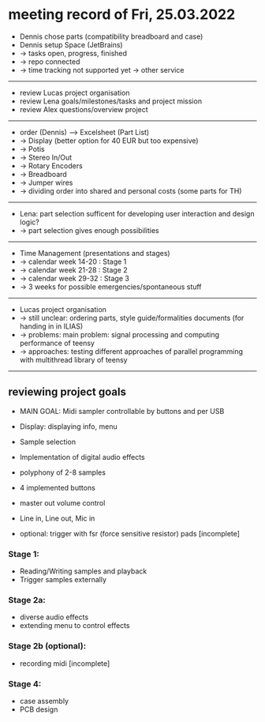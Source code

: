 # meeting record of Fri, 25.03.2022

- Dennis chose parts (compatibility breadboard and case)
- Dennis setup Space (JetBrains)
- -> tasks open, progress, finished
- -> repo connected
- -> time tracking not supported yet -> other service

---

- review Lucas project organisation
- review Lena goals/milestones/tasks and project mission 
- review Alex questions/overview project

---

- order (Dennis) --> Excelsheet (Part List)
- -> Display (better option for 40 EUR but too expensive)
- -> Potis
- -> Stereo In/Out
- -> Rotary Encoders
- -> Breadboard
- -> Jumper wires
- -> dividing order into shared and personal costs (some parts for TH)

---

- Lena: part selection sufficent for developing user interaction and design logic?
- -> part selection gives enough possibilities

---

- Time Management (presentations and stages)
- -> calendar week 14-20 : Stage 1
- -> calendar week 21-28 : Stage 2
- -> calendar week 29-32 : Stage 3
- -> 3 weeks for possible emergencies/spontaneous stuff

---

- Lucas project organisation
- -> still unclear: ordering parts, style guide/formalities documents (for handing in in ILIAS)
- -> problems: main problem: signal processing and computing performance of teensy
- -> approaches: testing different approaches of parallel programming with multithread library of teensy

---

## reviewing project goals

- MAIN GOAL: Midi sampler controllable by buttons and per USB


- Display: displaying info, menu
- Sample selection
- Implementation of digital audio effects
- polyphony of 2-8 samples
- 4 implemented buttons
- master out volume control
- Line in, Line out, Mic in
- optional: trigger with fsr (force sensitive resistor) pads
[incomplete]

### Stage 1:
- Reading/Writing samples and playback
- Trigger samples externally

### Stage 2a:
- diverse audio effects
- extending menu to control effects

### Stage 2b (optional):
- recording midi
[incomplete]

### Stage 4:
- case assembly 
- PCB design
